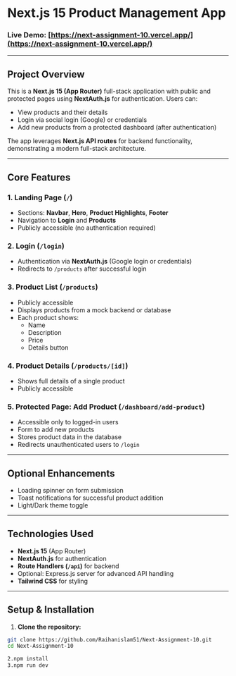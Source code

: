 # Next.js 15 Product Management App

### Live Demo: [https://next-assignment-10.vercel.app/](https://next-assignment-10.vercel.app/)

---

## Project Overview
This is a **Next.js 15 (App Router)** full-stack application with public and protected pages using **NextAuth.js** for authentication. Users can:

- View products and their details
- Login via social login (Google) or credentials
- Add new products from a protected dashboard (after authentication)

The app leverages **Next.js API routes** for backend functionality, demonstrating a modern full-stack architecture.

---

## Core Features

### 1. Landing Page (`/`)
- Sections: **Navbar**, **Hero**, **Product Highlights**, **Footer**
- Navigation to **Login** and **Products**
- Publicly accessible (no authentication required)

### 2. Login (`/login`)
- Authentication via **NextAuth.js** (Google login or credentials)
- Redirects to `/products` after successful login

### 3. Product List (`/products`)
- Publicly accessible
- Displays products from a mock backend or database
- Each product shows:
  - Name
  - Description
  - Price
  - Details button

### 4. Product Details (`/products/[id]`)
- Shows full details of a single product
- Publicly accessible

### 5. Protected Page: Add Product (`/dashboard/add-product`)
- Accessible only to logged-in users
- Form to add new products
- Stores product data in the database
- Redirects unauthenticated users to `/login`

---

## Optional Enhancements
- Loading spinner on form submission
- Toast notifications for successful product addition
- Light/Dark theme toggle

---

## Technologies Used
- **Next.js 15** (App Router)
- **NextAuth.js** for authentication
- **Route Handlers (`/api`)** for backend
- Optional: Express.js server for advanced API handling
- **Tailwind CSS** for styling

---

## Setup & Installation

1. **Clone the repository:**

```bash
git clone https://github.com/Raihanislam51/Next-Assignment-10.git
cd Next-Assignment-10

2.npm install
3.npm run dev